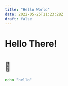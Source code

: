```yaml
---
title: "Hello World"
date: 2022-05-25T11:23:28Z
draft: false
---
```


# Hello There!

# 👋

```sh
echo "hello"
```


